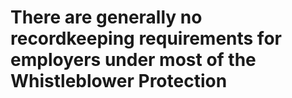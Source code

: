 # There are generally no recordkeeping requirements for employers under most of the Whistleblower Protection